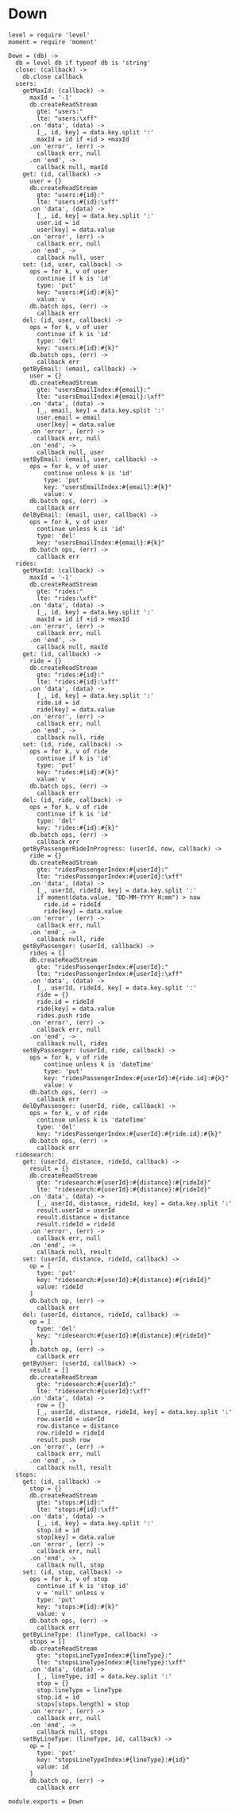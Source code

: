 # Down

    level = require 'level'
    moment = require 'moment'

    Down = (db) ->
      db = level db if typeof db is 'string'
      close: (callback) ->
        db.close callback
      users:
        getMaxId: (callback) ->
          maxId = '-1'
          db.createReadStream
            gte: "users:"
            lte: "users:\xff"
          .on 'data', (data) ->
            [_, id, key] = data.key.split ':'
            maxId = id if +id > +maxId
          .on 'error', (err) ->
            callback err, null
          .on 'end', ->
            callback null, maxId
        get: (id, callback) ->
          user = {}
          db.createReadStream
            gte: "users:#{id}:"
            lte: "users:#{id}:\xff"
          .on 'data', (data) ->
            [_, id, key] = data.key.split ':'
            user.id = id
            user[key] = data.value
          .on 'error', (err) ->
            callback err, null
          .on 'end', ->
            callback null, user
        set: (id, user, callback) ->
          ops = for k, v of user
            continue if k is 'id'
            type: 'put'
            key: "users:#{id}:#{k}"
            value: v
          db.batch ops, (err) ->
            callback err
        del: (id, user, callback) ->
          ops = for k, v of user
            continue if k is 'id'
            type: 'del'
            key: "users:#{id}:#{k}"
          db.batch ops, (err) ->
            callback err
        getByEmail: (email, callback) ->
          user = {}
          db.createReadStream
            gte: "usersEmailIndex:#{email}:"
            lte: "usersEmailIndex:#{email}:\xff"
          .on 'data', (data) ->
            [_, email, key] = data.key.split ':'
            user.email = email
            user[key] = data.value
          .on 'error', (err) ->
            callback err, null
          .on 'end', ->
            callback null, user
        setByEmail: (email, user, callback) ->
          ops = for k, v of user
              continue unless k is 'id'
              type: 'put'
              key: "usersEmailIndex:#{email}:#{k}"
              value: v
          db.batch ops, (err) ->
            callback err
        delByEmail: (email, user, callback) ->
          ops = for k, v of user
            continue unless k is 'id'
            type: 'del'
            key: "usersEmailIndex:#{email}:#{k}"
          db.batch ops, (err) ->
            callback err
      rides:
        getMaxId: (callback) ->
          maxId = '-1'
          db.createReadStream
            gte: "rides:"
            lte: "rides:\xff"
          .on 'data', (data) ->
            [_, id, key] = data.key.split ':'
            maxId = id if +id > +maxId
          .on 'error', (err) ->
            callback err, null
          .on 'end', ->
            callback null, maxId
        get: (id, callback) ->
          ride = {}
          db.createReadStream
            gte: "rides:#{id}:"
            lte: "rides:#{id}:\xff"
          .on 'data', (data) ->
            [_, id, key] = data.key.split ':'
            ride.id = id
            ride[key] = data.value
          .on 'error', (err) ->
            callback err, null
          .on 'end', ->
            callback null, ride
        set: (id, ride, callback) ->
          ops = for k, v of ride
            continue if k is 'id'
            type: 'put'
            key: "rides:#{id}:#{k}"
            value: v
          db.batch ops, (err) ->
            callback err
        del: (id, ride, callback) ->
          ops = for k, v of ride
            continue if k is 'id'
            type: 'del'
            key: "rides:#{id}:#{k}"
          db.batch ops, (err) ->
            callback err
        getByPassengerRideInProgress: (userId, now, callback) ->
          ride = {}
          db.createReadStream
            gte: "ridesPassengerIndex:#{userId}:"
            lte: "ridesPassengerIndex:#{userId}:\xff"
          .on 'data', (data) ->
            [_, userId, rideId, key] = data.key.split ':'
            if moment(data.value, "DD-MM-YYYY H:mm") > now
              ride.id = rideId
              ride[key] = data.value
          .on 'error', (err) ->
            callback err, null
          .on 'end', ->
            callback null, ride
        getByPassenger: (userId, callback) ->
          rides = []
          db.createReadStream
            gte: "ridesPassengerIndex:#{userId}:"
            lte: "ridesPassengerIndex:#{userId}:\xff"
          .on 'data', (data) ->
            [_, userId, rideId, key] = data.key.split ':'
            ride = {}
            ride.id = rideId
            ride[key] = data.value
            rides.push ride
          .on 'error', (err) ->
            callback err, null
          .on 'end', ->
            callback null, rides
        setByPassenger: (userId, ride, callback) ->
          ops = for k, v of ride
              continue unless k is 'dateTime'
              type: 'put'
              key: "ridesPassengerIndex:#{userId}:#{ride.id}:#{k}"
              value: v
          db.batch ops, (err) ->
            callback err
        delByPassenger: (userId, ride, callback) ->
          ops = for k, v of ride
            continue unless k is 'dateTime'
            type: 'del'
            key: "ridesPassengerIndex:#{userId}:#{ride.id}:#{k}"
          db.batch ops, (err) ->
            callback err
      ridesearch:
        get: (userId, distance, rideId, callback) ->
          result = {}
          db.createReadStream
            gte: "ridesearch:#{userId}:#{distance}:#{rideId}"
            lte: "ridesearch:#{userId}:#{distance}:#{rideId}"
          .on 'data', (data) ->
            [_, userId, distance, rideId, key] = data.key.split ':'
            result.userId = userId
            result.distance = distance
            result.rideId = rideId
          .on 'error', (err) ->
            callback err, null
          .on 'end', ->
            callback null, result
        set: (userId, distance, rideId, callback) ->
          op = [
            type: 'put'
            key: "ridesearch:#{userId}:#{distance}:#{rideId}"
            value: rideId
          ]
          db.batch op, (err) ->
            callback err
        del: (userId, distance, rideId, callback) ->
          op = [
            type: 'del'
            key: "ridesearch:#{userId}:#{distance}:#{rideId}"
          ]
          db.batch op, (err) ->
            callback err
        getByUser: (userId, callback) ->
          result = []
          db.createReadStream
            gte: "ridesearch:#{userId}:"
            lte: "ridesearch:#{userId}:\xff"
          .on 'data', (data) ->
            row = {}
            [_, userId, distance, rideId, key] = data.key.split ':'
            row.userId = userId
            row.distance = distance
            row.rideId = rideId
            result.push row
          .on 'error', (err) ->
            callback err, null
          .on 'end', ->
            callback null, result
      stops:
        get: (id, callback) ->
          stop = {}
          db.createReadStream
            gte: "stops:#{id}:"
            lte: "stops:#{id}:\xff"
          .on 'data', (data) ->
            [_, id, key] = data.key.split ':'
            stop.id = id
            stop[key] = data.value
          .on 'error', (err) ->
            callback err, null
          .on 'end', ->
            callback null, stop
        set: (id, stop, callback) ->
          ops = for k, v of stop
            continue if k is 'stop_id'
            v = 'null' unless v
            type: 'put'
            key: "stops:#{id}:#{k}"
            value: v
          db.batch ops, (err) ->
            callback err
        getByLineType: (lineType, callback) ->
          stops = []
          db.createReadStream
            gte: "stopsLineTypeIndex:#{lineType}:"
            lte: "stopsLineTypeIndex:#{lineType}:\xff"
          .on 'data', (data) ->
            [_, lineType, id] = data.key.split ':'
            stop = {}
            stop.lineType = lineType
            stop.id = id
            stops[stops.length] = stop
          .on 'error', (err) ->
            callback err, null
          .on 'end', ->
            callback null, stops
        setByLineType: (lineType, id, callback) ->
          op = [
            type: 'put'
            key: "stopsLineTypeIndex:#{lineType}:#{id}"
            value: id
          ]
          db.batch op, (err) ->
            callback err

    module.exports = Down
